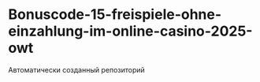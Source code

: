 # Bonuscode-15-freispiele-ohne-einzahlung-im-online-casino-2025-owt
Автоматически созданный репозиторий
